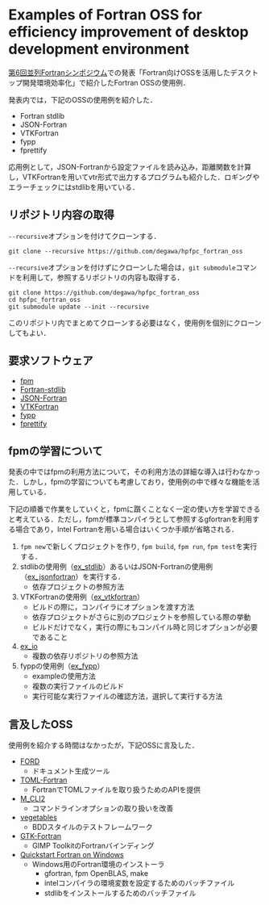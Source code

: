 # Examples of Fortran OSS for efficiency improvement of desktop development environment

[第6回並列Fortranシンポジウム](https://site.hpfpc.org/home/events/parallel_fortran_sympo6)での発表「Fortran向けOSSを活用したデスクトップ開発環境効率化」で紹介したFortran OSSの使用例．

発表内では，下記のOSSの使用例を紹介した．
- Fortran stdlib
- JSON-Fortran
- VTKFortran
- fypp
- fprettify

応用例として，JSON-Fortranから設定ファイルを読み込み，距離関数を計算し，VTKFortranを用いてvtr形式で出力するプログラムも紹介した．ロギングやエラーチェックにはstdlibを用いている．

## リポジトリ内容の取得
`--recursive`オプションを付けてクローンする．
```console
git clone --recursive https://github.com/degawa/hpfpc_fortran_oss
```

`--recursive`オプションを付けずにクローンした場合は，`git submodule`コマンドを利用して，参照するリポジトリの内容も取得する．

```
git clone https://github.com/degawa/hpfpc_fortran_oss
cd hpfpc_fortran_oss
git submodule update --init --recursive
```

このリポジトリ内でまとめてクローンする必要はなく，使用例を個別にクローンしてもよい．

## 要求ソフトウェア
- [fpm](https://github.com/fortran-lang/fpm)
- [Fortran-stdlib](https://github.com/fortran-lang/stdlib)
- [JSON-Fortran](https://github.com/jacobwilliams/json-fortran)
- [VTKFortran](https://github.com/szaghi/VTKFortran)
- [fypp](https://github.com/aradi/fypp)
- [fprettify](https://github.com/pseewald/fprettify)

## fpmの学習について
発表の中ではfpmの利用方法について，その利用方法の詳細な導入は行わなかった．しかし，fpmの学習についても考慮しており，使用例の中で様々な機能を活用している．

下記の順番で作業をしていくと，fpmに躓くことなく一定の使い方を学習できると考えている．ただし，fpmが標準コンパイラとして参照するgfortranを利用する場合であり，Intel Fortranを用いる場合はいくつか手順が省略される．

1. `fpm new`で新しくプロジェクトを作り, `fpm build`, `fpm run`, `fpm test`を実行する．
1. stdlibの使用例（[ex_stdlib](https://github.com/degawa/ex_stdlib)）あるいはJSON-Fortranの使用例（[ex_jsonfortran](https://github.com/degawa/ex_jsonfortran)）を実行する．
    - 依存プロジェクトの参照方法
1. VTKFortranの使用例（[ex_vtkfortran](https://github.com/degawa/ex_vtkfortran)）
    - ビルドの際に，コンパイラにオプションを渡す方法
    - 依存プロジェクトがさらに別のプロジェクトを参照している際の挙動
    - ビルドだけでなく，実行の際にもコンパイル時と同じオプションが必要であること
1. [ex_io](https://github.com/degawa/ex_io)
    - 複数の依存リポジトリの参照方法
1. fyppの使用例（[ex_fypp](https://github.com/degawa/ex_fypp)）
    - exampleの使用方法
    - 複数の実行ファイルのビルド
    - 実行可能な実行ファイルの確認方法，選択して実行する方法

## 言及したOSS
使用例を紹介する時間はなかったが，下記OSSに言及した．
- [FORD](https://github.com/Fortran-FOSS-Programmers/ford)
    - ドキュメント生成ツール
- [TOML-Fortran](https://github.com/toml-f/toml-f)
    - FortranでTOMLファイルを取り扱うためのAPIを提供
- [M_CLI2](https://github.com/urbanjost/M_CLI2)
    - コマンドラインオプションの取り扱いを改善
- [vegetables](https://gitlab.com/everythingfunctional/vegetables)
    - BDDスタイルのテストフレームワーク
- [GTK-Fortran](https://github.com/vmagnin/gtk-fortran)
    - GIMP ToolkitのFortranバインディング
- [Quickstart Fortran on Windows](https://github.com/LKedward/quickstart-fortran)
    - Windows用のFortran環境のインストーラ
        - gfortran, fpm OpenBLAS, make
        - intelコンパイラの環境変数を設定するためのバッチファイル
        - stdlibをインストールするためのバッチファイル
